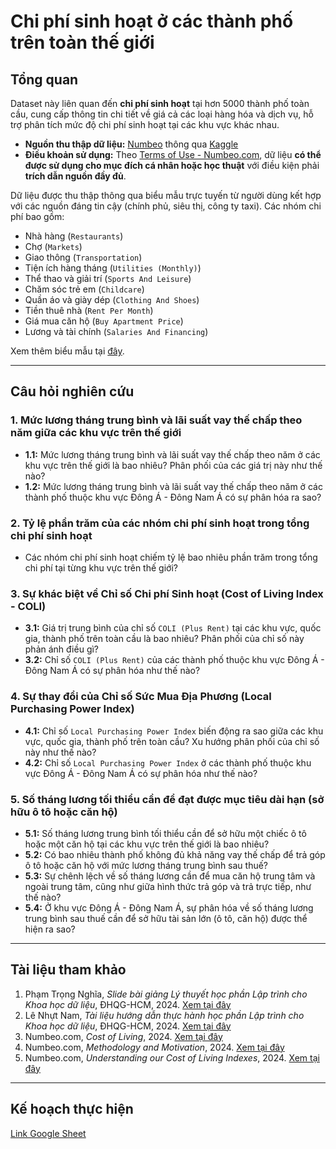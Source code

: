 # Chi phí sinh hoạt ở các thành phố trên toàn thế giới

## Tổng quan
Dataset này liên quan đến **chi phí sinh hoạt** tại hơn 5000 thành phố toàn cầu, cung cấp thông tin chi tiết về giá cả các loại hàng hóa và dịch vụ, hỗ trợ phân tích mức độ chi phí sinh hoạt tại các khu vực khác nhau.

- **Nguồn thu thập dữ liệu:** [Numbeo](https://www.numbeo.com) thông qua [Kaggle](https://www.kaggle.com/datasets/mvieira101/global-cost-of-living?select=cost-of-living_v2.csv)
- **Điều khoản sử dụng:** Theo [Terms of Use - Numbeo.com](https://www.numbeo.com/common/terms_of_use.jsp), dữ liệu **có thể được sử dụng cho mục đích cá nhân hoặc học thuật** với điều kiện phải **trích dẫn nguồn đầy đủ**.

Dữ liệu được thu thập thông qua biểu mẫu trực tuyến từ người dùng kết hợp với các nguồn đáng tin cậy (chính phủ, siêu thị, công ty taxi). Các nhóm chi phí bao gồm:
- Nhà hàng (`Restaurants`)
- Chợ (`Markets`)
- Giao thông (`Transportation`)
- Tiện ích hàng tháng (`Utilities (Monthly)`)
- Thể thao và giải trí (`Sports And Leisure`)
- Chăm sóc trẻ em (`Childcare`)
- Quần áo và giày dép (`Clothing And Shoes`)
- Tiền thuê nhà (`Rent Per Month`)
- Giá mua căn hộ (`Buy Apartment Price`)
- Lương và tài chính (`Salaries And Financing`)

Xem thêm biểu mẫu tại [đây](https://www.numbeo.com/common/form.jsp?country=Vietnam&city=Ho+Chi+Minh+City¤cy=VND).

---

## Câu hỏi nghiên cứu

### 1. Mức lương tháng trung bình và lãi suất vay thế chấp theo năm giữa các khu vực trên thế giới
- **1.1:** Mức lương tháng trung bình và lãi suất vay thế chấp theo năm ở các khu vực trên thế giới là bao nhiêu? Phân phối của các giá trị này như thế nào?  
- **1.2:** Mức lương tháng trung bình và lãi suất vay thế chấp theo năm ở các thành phố thuộc khu vực Đông Á - Đông Nam Á có sự phân hóa ra sao?  

### 2. Tỷ lệ phần trăm của các nhóm chi phí sinh hoạt trong tổng chi phí sinh hoạt
- Các nhóm chi phí sinh hoạt chiếm tỷ lệ bao nhiêu phần trăm trong tổng chi phí tại từng khu vực trên thế giới?  

### 3. Sự khác biệt về Chỉ số Chi phí Sinh hoạt (Cost of Living Index - COLI)
- **3.1:** Giá trị trung bình của chỉ số `COLI (Plus Rent)` tại các khu vực, quốc gia, thành phố trên toàn cầu là bao nhiêu? Phân phối của chỉ số này phản ánh điều gì?  
- **3.2:** Chỉ số `COLI (Plus Rent)` của các thành phố thuộc khu vực Đông Á - Đông Nam Á có sự phân hóa như thế nào?  

### 4. Sự thay đổi của Chỉ số Sức Mua Địa Phương (Local Purchasing Power Index)
- **4.1:** Chỉ số `Local Purchasing Power Index` biến động ra sao giữa các khu vực, quốc gia, thành phố trên toàn cầu? Xu hướng phân phối của chỉ số này như thế nào?  
- **4.2:** Chỉ số `Local Purchasing Power Index` ở các thành phố thuộc khu vực Đông Á - Đông Nam Á có sự phân hóa như thế nào?  

### 5. Số tháng lương tối thiểu cần để đạt được mục tiêu dài hạn (sở hữu ô tô hoặc căn hộ)
- **5.1:** Số tháng lương trung bình tối thiểu cần để sở hữu một chiếc ô tô hoặc một căn hộ tại các khu vực trên thế giới là bao nhiêu?  
- **5.2:** Có bao nhiêu thành phố không đủ khả năng vay thế chấp để trả góp ô tô hoặc căn hộ với mức lương tháng trung bình sau thuế?  
- **5.3:** Sự chênh lệch về số tháng lương cần để mua căn hộ trung tâm và ngoài trung tâm, cũng như giữa hình thức trả góp và trả trực tiếp, như thế nào?  
- **5.4:** Ở khu vực Đông Á - Đông Nam Á, sự phân hóa về số tháng lương trung bình sau thuế cần để sở hữu tài sản lớn (ô tô, căn hộ) được thể hiện ra sao?  


---

## Tài liệu tham khảo
1. Phạm Trọng Nghĩa, *Slide bài giảng Lý thuyết học phần Lập trình cho Khoa học dữ liệu*, ĐHQG-HCM, 2024. [Xem tại đây](https://drive.google.com/drive/folders/1FyzNTCs_xpx-CUVBw_VwXlEt73tf8ywX)  
2. Lê Nhựt Nam, *Tài liệu hướng dẫn thực hành học phần Lập trình cho Khoa học dữ liệu*, ĐHQG-HCM, 2024. [Xem tại đây](https://drive.google.com/drive/folders/1DlulGc0HnsLLTKX_JZwuANiG3uLmSrZ8)  
3. Numbeo.com, *Cost of Living*, 2024. [Xem tại đây](https://www.numbeo.com/cost-of-living/)  
4. Numbeo.com, *Methodology and Motivation*, 2024. [Xem tại đây](https://www.numbeo.com/common/motivation_and_methodology.jsp)  
5. Numbeo.com, *Understanding our Cost of Living Indexes*, 2024. [Xem tại đây](https://www.numbeo.com/cost-of-living/cpi_explained.jsp)  

---

## Kế hoạch thực hiện
[Link Google Sheet](https://docs.google.com/spreadsheets/d/1Coj-E3FZMRZKvXM_GuciuHJBzGtHUytp/edit?gid=72322104#gid=72322104)
